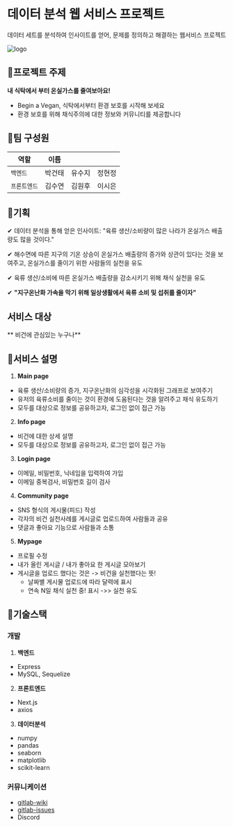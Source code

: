 # 데이터 분석 웹 서비스 프로젝트
데이터 세트를 분석하여 인사이트를 얻어, 문제를 정의하고 해결하는 웹서비스 프로젝트

![logo](/uploads/8ab8193d2edbac6f5015850437fb10c5/logo.png)

## 🌿프로젝트 주제
**내 식탁에서 부터 온실가스를 줄여보아요!**
- Begin a Vegan, 식탁에서부터 환경 보호를 시작해 보세요
- 환경 보호를 위해 채식주의에 대한 정보와 커뮤니티를 제공합니다

## 🌿팀 구성원

| 역할         |  이름  |        |        |
| ------------ | :----: | :----: | :----: |
| `백엔드`     | 박건태 | 유수지 | 정현정 |
| `프론트엔드` | 김수연 | 김원후 | 이시은 |

## 🌿기획
✔ 데이터 분석을 통해 얻은 인사이트: "육류 생산/소비량이 많은 나라가 온실가스 배출량도 많을 것이다."

✔ 해수면에 따른 지구의 기온 상승이 온실가스 배출량의 증가와 상관이 있다는 것을  보여주고, 온실가스를 줄이기 위한 사람들의 실천을 유도

✔ 육류 생산/소비에 따른 온실가스 배출량을 감소시키기 위해 채식 실천을 유도

✔ **"지구온난화 가속을 막기 위해 일상생활에서 육류 소비 및 섭취를 줄이자"**

## 서비스 대상
** 비건에 관심있는 누구나**

## 🌿서비스 설명
1. **Main page**
- 육류 생산/소비량의 증가, 지구온난화의 심각성을 시각화된 그래프로 보여주기
- 유저의 육류소비를 줄이는 것이 환경에 도움된다는 것을 알려주고 채식 유도하기
- 모두를 대상으로 정보를 공유하고자, 로그인 없이 접근 가능

2. **Info page**
- 비건에 대한 상세 설명
- 모두를 대상으로 정보를 공유하고자, 로그인 없이 접근 가능

3. **Login page**
- 이메일, 비밀번호, 닉네임을 입력하여 가입
- 이메일 중복검사, 비밀번호 길이 검사

4. **Community page**
- SNS 형식의 게시물(피드) 작성
- 각자의 비건 실천사례를 게시글로 업로드하여 사람들과 공유
- 댓글과 좋아요 기능으로 사람들과 소통

5. **Mypage**
- 프로필 수정
- 내가 올린 게시글 / 내가 좋아요 한 게시글 모아보기
- 게시글을 업로드 했다는 것은 -> 비건을 실천했다는 뜻!
    - 날짜별 게시물 업로드에 따라 달력에 표시
    - 연속 N일 채식 실천 중! 표시
    ->> 실천 유도

## 🌿기술스택

### 개발
1. **백엔드**

- Express
- MySQL, Sequelize

2. **프론트엔드**

- Next.js
- axios

3. **데이터분석**

- numpy
- pandas
- seaborn
- matplotlib
- scikit-learn

### 커뮤니케이션
- [gitlab-wiki](https://kdt-gitlab.elice.io/ai_track/class_04/data_project/team17/data-project-17/-/wikis/pages)
- [gitlab-issues](https://kdt-gitlab.elice.io/ai_track/class_04/data_project/team17/data-project-17/-/issues?scope=all&utf8=%E2%9C%93&state=all)
- Discord
